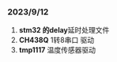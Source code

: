 ### 2023/9/12&#x20;

1.  **stm32 **的**delay**延时处理文件&#x20;
2.  **CH438Q** 1转8串口 驱动&#x20;
3.  **tmp1117** 温度传感器驱动

